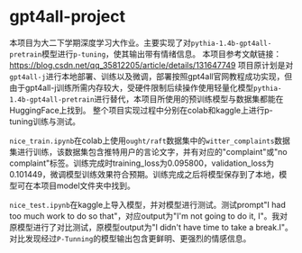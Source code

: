 # gpt4all-project
本项目为大二下学期深度学习大作业。主要实现了对`pythia-1.4b-gpt4all-pretrain`模型进行`p-tuning`，使其输出带有情绪信息。
本项目参考文献链接：https://blog.csdn.net/qq_35812205/article/details/131647749
项目原计划是对`gpt4all-j`进行本地部署、训练以及微调，部署按照gpt4all官网教程成功实现，但由于gpt4all-j训练所需内存较大，受硬件限制后续操作使用轻量化模型`pythia-1.4b-gpt4all-pretrain`进行替代，本项目所使用的预训练模型与数据集都能在HuggingFace上找到。
整个项目实现过程中分别在colab和kaggle上进行p-tuning训练与测试。

`nice_train.ipynb`在colab上使用`ought/raft`数据集中的`witter_complaints`数据集进行训练，该数据集包含推特用户的言论文字，并有对应的"complaint"或"no complaint"标签。训练完成时training_loss为0.095800，validation_loss为0.101449，微调模型训练效果符合预期。训练完成之后将模型保存到了本地，模型可在本项目model文件夹中找到。

`nice_test.ipynb`在kaggle上导入模型，并对模型进行测试。测试prompt"I had too much work to do so that"，对应output为"I'm not going to do it, I"。我对原模型进行了对比测试，原模型output为"I didn't have time to take a break.I"。对比发现经过`P-Tunning`的模型输出包含更鲜明、更强烈的情感信息。
